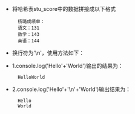 - 将哈希表stu\_score中的数据拼接成以下格式

        杨璐成绩单：
        语文：131
        数学：143
        英语：144

- 换行符为'\n'，使用方法如下：
- 1.console.log('Hello'+'World')输出的结果为：

        HelloWorld

- 2.console.log('Hello'+'\n'+'World')输出结果为：

        Hello
        World
